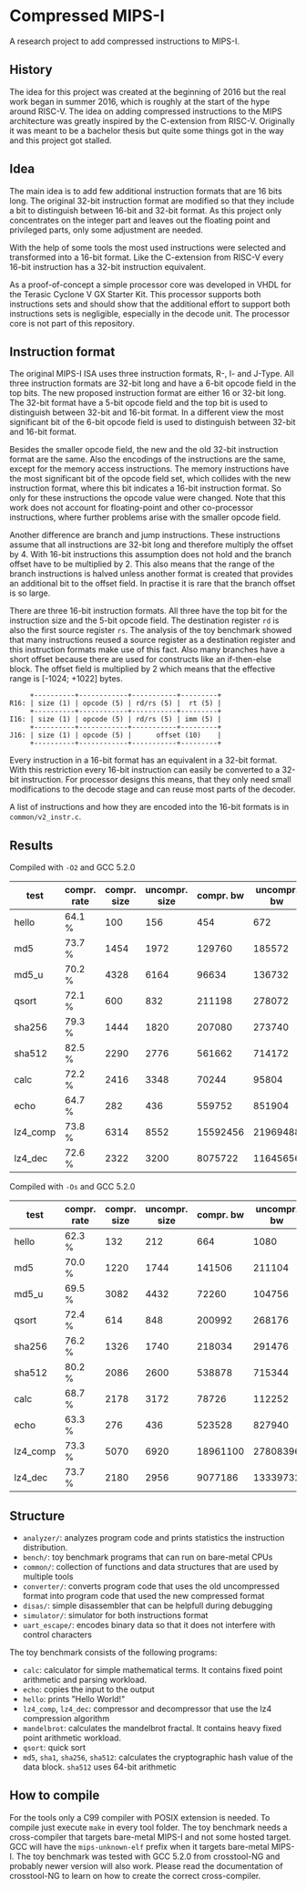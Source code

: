 # Compressed MIPS-I
A research project to add compressed instructions to MIPS-I.

## History
The idea for this project was created at the beginning of 2016 but the real work
began in summer 2016, which is roughly at the start of the hype around 
RISC-V. The idea on adding compressed instructions to the MIPS architecture was 
greatly inspired by the C-extension from RISC-V. Originally it was meant to be a 
bachelor thesis but quite some things got in the way and this project got 
stalled. 

## Idea
The main idea is to add few additional instruction formats that are 16 bits long.
The original 32-bit instruction format are modified so that they include a bit
to distinguish between 16-bit and 32-bit format. As this project only concentrates
on the integer part and leaves out the floating point and privileged parts,
only some adjustment are needed.

With the help of some tools the most used instructions were selected and
transformed into a 16-bit format. Like the C-extension from RISC-V every 16-bit
instruction has a 32-bit instruction equivalent.

As a proof-of-concept a simple processor core was developed in VHDL for the
Terasic Cyclone V GX Starter Kit. This processor supports both instructions sets
and should show that the additional
effort to support both instructions sets is negligible, especially in the
decode unit. The processor core is not part of this repository. 

## Instruction format
The original MIPS-I ISA uses three instruction formats, R-, I- and J-Type.
All three instruction formats are 32-bit long and have a 6-bit opcode field in 
the top bits. The new proposed instruction format are either 16 or 32-bit long.
The 32-bit format have a 5-bit opcode field and the top bit is used to distinguish
between 32-bit and 16-bit format. In a different view the most significant bit 
of the 6-bit opcode field is used to distinguish between 32-bit and 16-bit format.

Besides the smaller opcode field, the new and the old 32-bit instruction format
are the same. Also the encodings of the instructions are the same, except for
the memory access instructions. The memory instructions have the most significant
bit of the opcode field set, which collides with the new instruction format, where
this bit indicates a 16-bit instruction format. So only for these instructions
the opcode value were changed. Note that this work does not account for floating-point
and other co-processor instructions, where further problems arise with the smaller
opcode field. 

Another difference are branch and jump instructions. These
instructions assume that all instructions are 32-bit long and therefore multiply
the offset by 4. With 16-bit instructions this assumption does not hold and the
branch offset have to be multiplied by 2. This also means that the range of the
branch instructions is halved unless another format is created that provides
an additional bit to the offset field. In practise it is rare that the branch
offset is so large.

There are three 16-bit instruction formats. All three have the top bit for the
instruction size and the 5-bit opcode field. The destination register `rd` is
also the first source register `rs`. The analysis of the toy benchmark showed
that many instructions reused a source register as a destination register and this
instruction formats make use of this fact. Also many branches have a short offset
because there are used for constructs like an if-then-else block. The offset
field is multiplied by 2 which means that the effective range is [-1024; +1022]
bytes.

```
     +----------+------------+-----------+---------+
R16: | size (1) | opcode (5) | rd/rs (5) |  rt (5) |
     +----------+------------+-----------+---------+
I16: | size (1) | opcode (5) | rd/rs (5) | imm (5) |
     +----------+------------+-----------+---------+
J16: | size (1) | opcode (5) |      offset (10)    |
     +----------+------------+-----------+---------+
```

Every instruction in a 16-bit format has an equivalent in a 32-bit format. With
this restriction every 16-bit instruction can easily be converted to a 32-bit
instruction. For processor designs this means, that they only need small
modifications to the decode stage and can reuse most parts of the decoder.

A list of instructions and how they are encoded into the 16-bit formats is in
`common/v2_instr.c`.

## Results
Compiled with `-O2` and GCC 5.2.0

| test     | compr. rate | compr. size | uncompr. size | compr. bw | uncompr. bw | bw rate |
|----------|-------------|-------------|---------------|-----------|-------------|---------|
| hello    |      64.1 % |         100 |           156 |       454 |         672 |  67.6 % |
| md5      |      73.7 % |        1454 |          1972 |    129760 |      185572 |  69.9 % |
| md5_u    |      70.2 % |        4328 |          6164 |     96634 |      136732 |  70.7 % |
| qsort    |      72.1 % |         600 |           832 |    211198 |      278072 |  76.0 % |
| sha256   |      79.3 % |        1444 |          1820 |    207080 |      273740 |  75.6 % |
| sha512   |      82.5 % |        2290 |          2776 |    561662 |      714172 |  78.6 % |
| calc     |      72.2 % |        2416 |          3348 |     70244 |       95804 |  73.3 % |
| echo     |      64.7 % |         282 |           436 |    559752 |      851904 |  65.7 % |
| lz4_comp |      73.8 % |        6314 |          8552 |  15592456 |    21969488 |  71.0 % |
| lz4_dec  |      72.6 % |        2322 |          3200 |   8075722 |    11645656 |  69.3 % |

Compiled with `-Os` and GCC 5.2.0

| test     | compr. rate | compr. size | uncompr. size | compr. bw | uncompr. bw | bw rate |
|----------|-------------|-------------|---------------|-----------|-------------|---------|
| hello    |      62.3 % |         132 |           212 |       664 |        1080 |  61.5 % |
| md5      |      70.0 % |        1220 |          1744 |    141506 |      211104 |  67.0 % |
| md5_u    |      69.5 % |        3082 |          4432 |     72260 |      104756 |  69.0 % |
| qsort    |      72.4 % |         614 |           848 |    200992 |      268176 |  74.9 % |
| sha256   |      76.2 % |        1326 |          1740 |    218034 |      291476 |  74.8 % |
| sha512   |      80.2 % |        2086 |          2600 |    538878 |      715344 |  75.3 % |
| calc     |      68.7 % |        2178 |          3172 |     78726 |      112252 |  70.1 % |
| echo     |      63.3 % |         276 |           436 |    523528 |      827940 |  63.2 % |
| lz4_comp |      73.3 % |        5070 |          6920 |  18961100 |    27808396 |  68.2 % |
| lz4_dec  |      73.7 % |        2180 |          2956 |   9077186 |    13339732 |  68.0 % |

## Structure
* `analyzer/`: analyzes program code and prints statistics the instruction distribution.
* `bench/`: toy benchmark programs that can run on bare-metal CPUs
* `common/`: collection of functions and data structures that are used by multiple tools
* `converter/`: converts program code that uses the old uncompressed format into program code that used the new compressed format
* `disas/`: simple disassembler that can be helpfull during debugging
* `simulator/`: simulator for both instructions format
* `uart_escape/`: encodes binary data so that it does not interfere with control characters

The toy benchmark consists of the following programs:
* `calc`: calculator for simple mathematical terms. It contains fixed point arithmetic and parsing workload.
* `echo`: copies the input to the output
* `hello`: prints "Hello World!"
* `lz4_comp`, `lz4_dec`: compressor and decompressor that use the lz4 compression algorithm
* `mandelbrot`: calculates the mandelbrot fractal. It contains heavy fixed point arithmetic workload.
* `qsort`: quick sort 
* `md5`, `sha1`, `sha256`, `sha512`: calculates the cryptographic hash value of the data block. `sha512` uses 64-bit arithmetic

## How to compile
For the tools only a C99 compiler with POSIX extension is needed. To compile
just execute `make` in every tool folder. The toy benchmark needs a cross-compiler
that targets bare-metal MIPS-I and not some hosted target. GCC will have the
`mips-unknown-elf` prefix when it targets bare-metal MIPS-I. The toy benchmark
was tested with GCC 5.2.0 from crosstool-NG and probably newer version will also
work. Please read the documentation of crosstool-NG to learn on how to create 
the correct cross-compiler. 